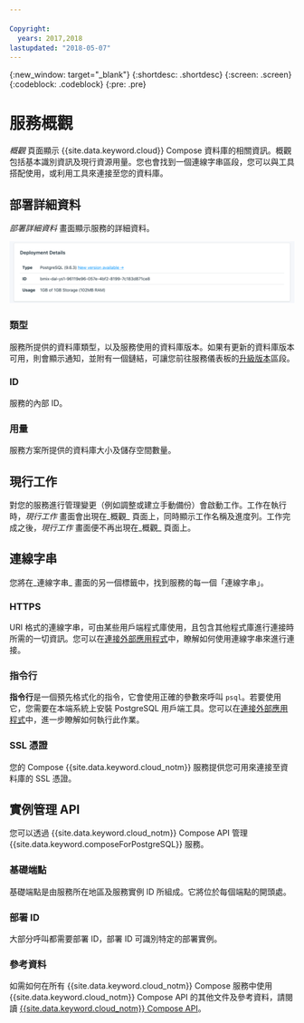 ```yaml
---

Copyright:
  years: 2017,2018
lastupdated: "2018-05-07"
---
```


{:new_window: target="_blank"}
{:shortdesc: .shortdesc}
{:screen: .screen}
{:codeblock: .codeblock}
{:pre: .pre}

# 服務概觀

_概觀_ 頁面顯示 {{site.data.keyword.cloud}} Compose 資料庫的相關資訊。概觀包括基本識別資訊及現行資源用量。您也會找到一個連線字串區段，您可以與工具搭配使用，或利用工具來連接至您的資料庫。

## 部署詳細資料

_部署詳細資料_ 畫面顯示服務的詳細資料。

![部署詳細資料](./images/postgres-deployment-details.png "「部署詳細資料」畫面的視圖")

### 類型

服務所提供的資料庫類型，以及服務使用的資料庫版本。如果有更新的資料庫版本可用，則會顯示通知，並附有一個鏈結，可讓您前往服務儀表板的[升級版本](/docs/services/ComposeForPostgreSQL/dashboard-settings.html#upgrade-version)區段。

### ID

服務的內部 ID。

### 用量

服務方案所提供的資料庫大小及儲存空間數量。

## 現行工作

對您的服務進行管理變更（例如調整或建立手動備份）會啟動工作。工作在執行時，_現行工作_ 畫面會出現在_概觀_ 頁面上，同時顯示工作名稱及進度列。工作完成之後，_現行工作_ 畫面便不再出現在_概觀_ 頁面上。

## 連線字串

您將在_連線字串_ 畫面的另一個標籤中，找到服務的每一個「連線字串」。

### HTTPS

URI 格式的連線字串，可由某些用戶端程式庫使用，且包含其他程式庫進行連接時所需的一切資訊。您可以在[連接外部應用程式](./connecting-external.html)中，瞭解如何使用連線字串來進行連接。

### 指令行

**指令行**是一個預先格式化的指令，它會使用正確的參數來呼叫 `psql`。若要使用它，您需要在本端系統上安裝 PostgreSQL 用戶端工具。您可以在[連接外部應用程式](./connecting-external.html)中，進一步瞭解如何執行此作業。

### SSL 憑證

您的 Compose {{site.data.keyword.cloud_notm}} 服務提供您可用來連接至資料庫的 SSL 憑證。


## 實例管理 API

您可以透過 {{site.data.keyword.cloud_notm}} Compose API 管理 {{site.data.keyword.composeForPostgreSQL}} 服務。

### 基礎端點

基礎端點是由服務所在地區及服務實例 ID 所組成。它將位於每個端點的開頭處。

### 部署 ID

大部分呼叫都需要部署 ID，部署 ID 可識別特定的部署實例。

### 參考資料

如需如何在所有 {{site.data.keyword.cloud_notm}} Compose 服務中使用 {{site.data.keyword.cloud_notm}} Compose API 的其他文件及參考資料，請閱讀 [{{site.data.keyword.cloud_notm}} Compose API](https://www.compose.com/articles/the-ibm-cloud-compose-api/)。
